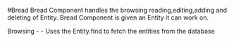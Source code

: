 #Bread
Bread Component handles the browsing reading,editing,adding and deleting of Entity.
Bread Component is given an Entity it can work on.

Browsing - 
       - Uses the Entity.find to fetch the entities from the database